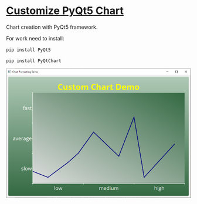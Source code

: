 # [Customize PyQt5 Chart](https://learndataanalysis.org/how-to-customize-pyqt5-chart-with-an-example-pyqt5-tutorial/)

Chart creation with PyQt5 framework.

For work need to install:
```
pip install PyQt5
```
```
pip install PyQtChart
```
![](demo.png)
